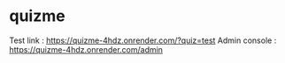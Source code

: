 # quizme

Test link : https://quizme-4hdz.onrender.com/?quiz=test
Admin console : https://quizme-4hdz.onrender.com/admin
